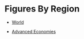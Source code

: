 # Figures By Region

* [World](https://epic-institute.github.io/positive-disruption/figs/World.html)

* [Advanced Economies](https://epic-institute.github.io/positive-disruption/figs/AdvancedECO.html)
